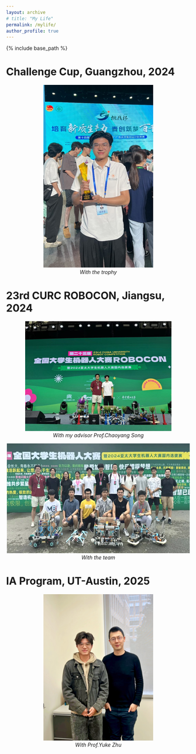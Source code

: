 ```yaml
---
layout: archive
# title: "My Life"
permalink: /mylife/
author_profile: true
---
```

{% include base_path %}

Challenge Cup, Guangzhou, 2024
======
<p align="center">
  <img src="/images/life/ChallengeCup.png" alt="2024 Challenge Cup" width="300" height="500">
  <br>
  <em>With the trophy</em>
</p>

23rd CURC ROBOCON, Jiangsu, 2024
======
<p align="center">
  <img src="/images/life/RC2024-CYSong.png" alt="RC2024" width="400" height="300">
  <br>
  <em>With my advisor Prof.Chaoyang Song</em>
</p>
<p align="center">
  <img src="/images/life/RC2024-Team.png" alt="RC2024" width="500" height="300">
  <br>
  <em>With the team</em>
</p>

IA Program, UT-Austin, 2025
======
<p align="center">
  <img src="/images/life/UT-YukeZhu.png" alt="UT2025" width="300" height="400">
  <br>
  <em>With Prof.Yuke Zhu</em>
</p>

